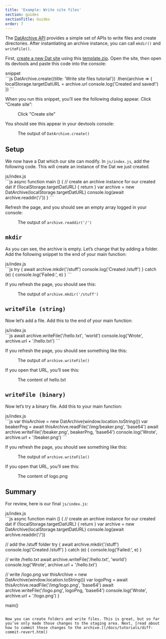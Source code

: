 ```yaml
---
title: 'Example: Write site files'
section: guides
sectionTitle: Guides
order: 7
---
```


The [DatArchive API](/docs/apis/dat.html) provides a simple set of APIs to write files and create directories. After instantiating an archive instance, you can call `mkdir()` and `writeFile()`.

First, [create a new Dat site](/docs/using-beaker/create-a-site.html) using this [<i class="fa fa-file-archive-o"></i> template.zip](/docs/tutorials/template.zip). Open the site, then open its devtools and paste this code into the console:

<figcaption class="code">snippet</figcaption>
```js
DatArchive.create({title: 'Write site files tutorial'})
  .then(archive => {
    localStorage.targetDatURL = archive.url
    console.log('Created and saved!')
  })
```

When you run this snippet, you’ll see the following dialog appear. Click “Create site”:

<figure>
<img data-src="/img/docs/tut-write-site-files/modal.jpg" >
<figcaption>Click "Create site"</figcaption>
</figure>

You should see this appear in your devtools console:

<figure>
<img data-src="/img/docs/tut-write-site-files/create-site.jpg" >
<figcaption>The output of <code>DatArchive.create()</code></figcaption>
</figure>

## Setup

We now have a Dat which our site can modify. In `js/index.js`, add the following code. This will create an instance of the Dat we just created.

<figcaption class="code">js/index.js</figcaption>
```js
async function main () {
  // create an archive instance for our created dat
  if (!localStorage.targetDatURL) {
    return
  }
  var archive = new DatArchive(localStorage.targetDatURL)
  console.log(await archive.readdir('/'))
}
```

Refresh the page, and you should see an empty array logged in your console:

<figure>
<img data-src="/img/docs/tut-write-site-files/readdir.jpg" >
<figcaption>The output of <code>archive.readdir('/')</code></figcaption>
</figure>

## `mkdir`

As you can see, the archive is empty. Let’s change that by adding a folder. Add the following snippet to the end of your main function:

<figcaption class="code">js/index.js</figcaption>
```js
try {
  await archive.mkdir('/stuff')
  console.log('Created /stuff')
} catch (e) {
  console.log('Failed:', e)
}
```

If you refresh the page, you should see this:

<figure>
<img data-src="/img/docs/tut-write-site-files/mkdir.jpg" >
<figcaption>The output of <code>archive.mkdir('/stuff')</code></figcaption>
</figure>

## `writeFile (string)`

Now let’s add a file. Add this to the end of your main function:

<figcaption class="code">js/index.js</figcaption>
```js
await archive.writeFile('/hello.txt', 'world')
console.log('Wrote', archive.url + '/hello.txt')
```

If you refresh the page, you should see something like this:

<figure>
<img data-src="/img/docs/tut-write-site-files/writefile.jpg" >
<figcaption>The output of <code>archive.writeFile()</code></figcaption>
</figure>

If you open that URL, you’ll see this:

<figure>
<img data-src="/img/docs/tut-write-site-files/writefile-view.png" >
<figcaption>The content of hello.txt</figcaption>
</figure>

## `writeFile (binary)`

Now let’s try a binary file. Add this to your main function:

<figcaption class="code">js/index.js</figcaption>
```js
var thisArchive = new DatArchive(window.location.toString())
var beakerPng = await thisArchive.readFile('/img/beaker.png', 'base64')
await archive.writeFile('/beaker.png', beakerPng, 'base64')
console.log('Wrote', archive.url + '/beaker.png')
```

If you refresh the page, you should see something like this:

<figure>
<img data-src="/img/docs/tut-write-site-files/writefile2.jpg" >
<figcaption>The output of <code>archive.writeFile()</code></figcaption>
</figure>

If you open that URL, you’ll see this:

<figure>
<img data-src="/img/docs/tut-write-site-files/writefile2-view.jpg" >
<figcaption>The content of logo.png</figcaption>
</figure>

## Summary

For review, here is our final `js/index.js`:

<figcaption class="code">js/index.js</figcaption>
```js
async function main () {
  // create an archive instance for our created dat
  if (!localStorage.targetDatURL) {
    return
  }
  var archive = new DatArchive(localStorage.targetDatURL)
  console.log(await archive.readdir('/'))

  // add the /stuff folder
  try {
    await archive.mkdir('/stuff')
    console.log('Created /stuff')
  } catch (e) {
    console.log('Failed:', e)
  }

  // write /hello.txt
  await archive.writeFile('/hello.txt', 'world')
  console.log('Wrote', archive.url + '/hello.txt')

  // write /logo.png
  var thisArchive = new DatArchive(window.location.toString())
  var logoPng = await thisArchive.readFile('/img/logo.png', 'base64')
  await archive.writeFile('/logo.png', logoPng, 'base64')
  console.log('Wrote', archive.url + '/logo.png')
}

main()
```

Now you can create folders and write files. This is great, but so far you’ve only made those changes to the staging area. Next, [read about how to commit those changes to the archive.](/docs/tutorials/diff-commit-revert.html)